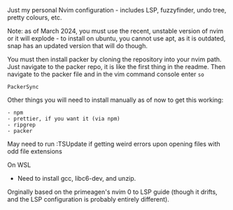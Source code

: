 Just my personal Nvim configuration - includes LSP, fuzzyfinder, undo tree, pretty colours, etc. 

Note: as of March 2024, you must use the recent, unstable version of nvim or it will explode 
    - to install on ubuntu, you cannot use apt, as it is outdated, snap has an updated version that will do though. 

You must then install packer by cloning the repository into your nvim path. Just navigate to the packer repo, it is like the first thing in the readme. 
Then navigate to the packer file and in the vim command console enter
```so```

```PackerSync```

Other things you will need to install manually as of now to get this working:

    - npm 
    - prettier, if you want it (via npm) 
    - ripgrep
    - packer

May need to run :TSUpdate if getting weird errors upon opening files with odd file extensions 

On WSL 
 - Need to install gcc, libc6-dev, and unzip. 

Orginally based on the primeagen's nvim 0 to LSP guide (though it drifts, and the LSP configuration is probably entirely different).

